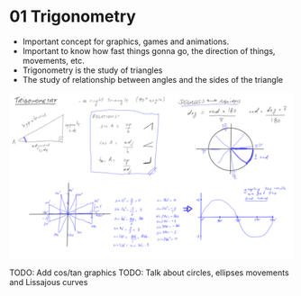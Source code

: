 01 Trigonometry
===

- Important concept for graphics, games and animations.
- Important to know how fast things gonna go, the direction of things,
  movements, etc.
- Trigonometry is the study of triangles
- The study of relationship between angles and the sides of the triangle

![Trigonometry](./img/trigonometry01.png)

TODO: Add cos/tan graphics
TODO: Talk about circles, ellipses movements and Lissajous curves

